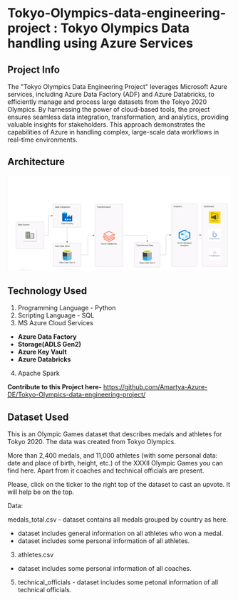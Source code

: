 # Tokyo-Olympics-data-engineering-project : Tokyo Olympics Data handling using Azure Services

## Project Info
The "Tokyo Olympics Data Engineering Project" leverages Microsoft Azure services, including Azure Data Factory (ADF) and Azure Databricks, to efficiently manage and process large datasets from the Tokyo 2020 Olympics. By harnessing the power of cloud-based tools, the project ensures seamless data integration, transformation, and analytics, providing valuable insights for stakeholders. This approach demonstrates the capabilities of Azure in handling complex, large-scale data workflows in real-time environments.

## Architecture
![Project Architecture](Architecture.png)

## Technology Used
1. Programming Language - Python 
2. Scripting Language - SQL
3. MS Azure Cloud Services
  *  **Azure Data Factory**
  *  **Storage(ADLS Gen2)**
  *  **Azure Key Vault**
  *  **Azure Databricks**
4. Apache Spark
     
**Contribute to this Project here-** https://github.com/Amartya-Azure-DE/Tokyo-Olympics-data-engineering-project/
## Dataset Used

This is an Olympic Games dataset that describes medals and athletes for Tokyo 2020. The data was created from Tokyo Olympics.

More than 2,400 medals, and 11,000 athletes (with some personal data: date and place of birth, height, etc.) of the XXXII Olympic Games
you can find here. Apart from it coaches and technical officials are present.

Please, click on the ticker to the right top of the dataset to cast an upvote. It will help be on the top.

Data:

medals_total.csv - dataset contains all medals grouped by country as here.
- dataset includes general information on all athletes who won a medal.
- dataset includes some personal information of all athletes.
3. athletes.csv

- dataset includes some personal information of all coaches.
5. technical_officials - dataset includes some petonal information of all technical officials.
